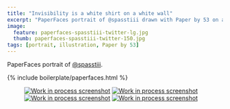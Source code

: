```yaml
---
title: "Invisibility is a white shirt on a white wall"
excerpt: "PaperFaces portrait of @spasstiii drawn with Paper by 53 on an iPad."
image: 
  feature: paperfaces-spasstiii-twitter-lg.jpg
  thumb: paperfaces-spasstiii-twitter-150.jpg
tags: [portrait, illustration, Paper by 53]
---
```


PaperFaces portrait of [@spasstiii](http://twitter.com/spasstiii).

{% include boilerplate/paperfaces.html %}

<figure class="half">
	<a href="{{ site.url }}/assets/images/paperfaces-spasstiii-process-1-lg.jpg"><img src="{{ site.url }}/assets/images/paperfaces-spasstiii-process-1-600.jpg" alt="Work in process screenshot"></a>
	<a href="{{ site.url }}/assets/images/paperfaces-spasstiii-process-2-lg.jpg"><img src="{{ site.url }}/assets/images/paperfaces-spasstiii-process-2-600.jpg" alt="Work in process screenshot"></a>
	<a href="{{ site.url }}/assets/images/paperfaces-spasstiii-process-3-lg.jpg"><img src="{{ site.url }}/assets/images/paperfaces-spasstiii-process-3-600.jpg" alt="Work in process screenshot"></a>
	<a href="{{ site.url }}/assets/images/paperfaces-spasstiii-process-4-lg.jpg"><img src="{{ site.url }}/assets/images/paperfaces-spasstiii-process-4-600.jpg" alt="Work in process screenshot"></a>
</figure>